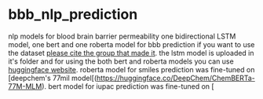 # bbb_nlp_prediction
nlp models for blood brain barrier permeability
one bidirectional LSTM model, one bert and one roberta model for bbb prediction
if you want to use the dataset [please cite the group that made it](https://www.nature.com/articles/s41597-021-01069-5).
the lstm model is uploaded in it's folder and for using the both bert and roberta models you can use [huggingface website](https://huggingface.co/Parsa).
roberta model for smiles prediction was fine-tuned on [deepchem's 77mil model[(https://huggingface.co/DeepChem/ChemBERTa-77M-MLM).
bert model for iupac prediction was fine-tuned on [
